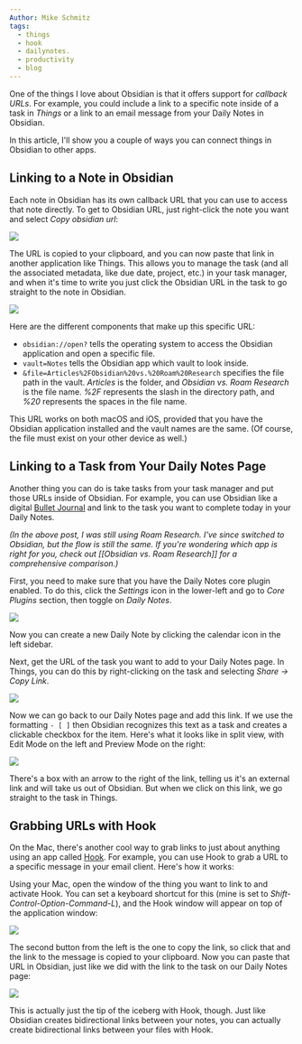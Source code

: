 ```yaml
---
Author: Mike Schmitz
tags:
  - things
  - hook
  - dailynotes.
  - productivity
  - blog
---
```


One of the things I love about Obsidian is that it offers support for _callback URLs_. For example, you could include a link to a specific note inside of a task in _Things_ or a link to an email message from your Daily Notes in Obsidian.

In this article, I'll show you a couple of ways you can connect things in Obsidian to other apps.

## Linking to a Note in Obsidian

Each note in Obsidian has its own callback URL that you can use to access that note directly. To get to Obsidian URL, just right-click the note you want and select _Copy obsidian url_:

![](https://thesweetsetup.com/wp-content/uploads/2021/05/copyobsidianurl.jpg)

The URL is copied to your clipboard, and you can now paste that link in another application like Things. This allows you to manage the task (and all the associated metadata, like due date, project, etc.) in your task manager, and when it's time to write you just click the Obsidian URL in the task to go straight to the note in Obsidian.

![](https://thesweetsetup.com/wp-content/uploads/2021/05/thingsobsidianlink.jpg)

Here are the different components that make up this specific URL:

- `obsidian://open?` tells the operating system to access the Obsidian application and open a specific file.
- `vault=Notes` tells the Obsidian app which vault to look inside.
- `&file=Articles%2FObsidian%20vs.%20Roam%20Research` specifies the file path in the vault. _Articles_ is the folder, and _Obsidian vs. Roam Research_ is the file name. _%2F_ represents the slash in the directory path, and _%20_ represents the spaces in the file name.

This URL works on both macOS and iOS, provided that you have the Obsidian application installed and the vault names are the same. (Of course, the file must exist on your other device as well.)

## Linking to a Task from Your Daily Notes Page

Another thing you can do is take tasks from your task manager and put those URLs inside of Obsidian. For example, you can use Obsidian like a digital [Bullet Journal](https://thesweetsetup.com/mikes-hybrid-bullet-journal-system/) and link to the task you want to complete today in your Daily Notes.

_(In the above post, I was still using Roam Research. I've since switched to Obsidian, but the flow is still the same. If you're wondering which app is right for you, check out [[Obsidian vs. Roam Research]] for a comprehensive comparison.)_

First, you need to make sure that you have the Daily Notes core plugin enabled. To do this, click the _Settings_ icon in the lower-left and go to _Core Plugins_ section, then toggle on _Daily Notes_.

![](https://thesweetsetup.com/wp-content/uploads/2021/05/dailynoteson.jpg)

Now you can create a new Daily Note by clicking the calendar icon in the left sidebar.

Next, get the URL of the task you want to add to your Daily Notes page. In Things, you can do this by right-clicking on the task and selecting _Share &rarr; Copy Link_.

![](https://thesweetsetup.com/wp-content/uploads/2021/05/thingssharelink.jpg)

Now we can go back to our Daily Notes page and add this link. If we use the formatting `- [ ]` then Obsidian recognizes this text as a task and creates a clickable checkbox for the item. Here's what it looks like in split view, with Edit Mode on the left and Preview Mode on the right:

![](https://thesweetsetup.com/wp-content/uploads/2021/05/dailynotesurl.jpg)

There's a box with an arrow to the right of the link, telling us it's an external link and will take us out of Obsidian. But when we click on this link, we go straight to the task in Things.

## Grabbing URLs with Hook

On the Mac, there's another cool way to grab links to just about anything using an app called [Hook](https://hookproductivity.com/). For example, you can use Hook to grab a URL to a specific message in your email client. Here's how it works:

Using your Mac, open the window of the thing you want to link to and activate Hook. You can set a keyboard shortcut for this (mine is set to _Shift-Control-Option-Command-L_), and the Hook window will appear on top of the application window:

![](https://thesweetsetup.com/wp-content/uploads/2021/05/hooklink.jpg)

The second button from the left is the one to copy the link, so click that and the link to the message is copied to your clipboard. Now you can paste that URL in Obsidian, just like we did with the link to the task on our Daily Notes page:

![](https://thesweetsetup.com/wp-content/uploads/2021/05/hooklinkobsidian.jpg)

This is actually just the tip of the iceberg with Hook, though. Just like Obsidian creates bidirectional links between your notes, you can actually create bidirectional links between your files with Hook.
